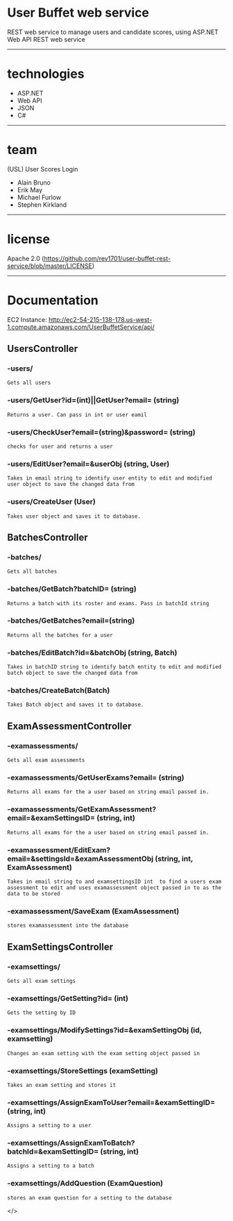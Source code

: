 # User Buffet web service
REST web service to manage users and candidate scores, using ASP.NET Web API REST web service


---
# technologies
- ASP.NET
- Web API
- JSON
- C#


---
# team
(USL) User Scores Login
- Alain Bruno
- Erik May
- Michael Furlow
- Stephen Kirkland


---
# license
Apache 2.0 (https://github.com/rev1701/user-buffet-rest-service/blob/master/LICENSE)


---
# Documentation

EC2 Instance: http://ec2-54-215-138-178.us-west-1.compute.amazonaws.com/UserBuffetService/api/

## UsersController
  
  ### -users/
    Gets all users
  
  ### -users/GetUser?id=(int)||GetUser?email= (string)
    Returns a user. Can pass in int or user eamil
    
  ### -users/CheckUser?email=(string)&password= (string)
    checks for user and returns a user
   
  ### -users/EditUser?email=&userObj (string, User)
    Takes in email string to identify user entity to edit and modified user object to save the changed data from
    
  ### -users/CreateUser (User)
    Takes user object and saves it to database.
    
## BatchesController

  ### -batches/
    Gets all batches

  ### -batches/GetBatch?batchID= (string)
    Returns a batch with its roster and exams. Pass in batchId string
    
  ### -batches/GetBatches?email=(string)
    Returns all the batches for a user

  ### -batches/EditBatch?id=&batchObj (string, Batch)
    Takes in batchID string to identify batch entity to edit and modified batch object to save the changed data from

  ### -batches/CreateBatch(Batch)
    Takes Batch object and saves it to database.

## ExamAssessmentController

  ### -examassessments/
    Gets all exam assessments

  ### -examassessments/GetUserExams?email= (string)
    Returns all exams for the a user based on string email passed in.
    
  ### -examassessments/GetExamAssessment?email=&examSettingsID= (string, int)
    Returns all exams for the a user based on string email passed in.

  ### -examassessment/EditExam?email=&settingsId=&examAssessmentObj (string, int, ExamAssessment)
    Takes in email string to and examsettingsID int  to find a users exam assessment to edit and uses examassessment object passed in to as the data to be stored
    
  ### -examassessment/SaveExam (ExamAssessment)
    stores examassessment into the database
    
## ExamSettingsController

  ### -examsettings/
    Gets all exam settings
    
  ### -examsettings/GetSetting?id= (int)
    Gets the setting by ID

  ### -examsettings/ModifySettings?id=&examSettingObj (id, examsetting)
    Changes an exam setting with the exam setting object passed in

  ### -examsettings/StoreSettings (examSetting)
    Takes an exam setting and stores it
   
  ### -examsettings/AssignExamToUser?email=&examSettingID= (string, int)
    Assigns a setting to a user
    
  ### -examsettings/AssignExamToBatch?batchId=&examSettingID= (string, int)
    Assigns a setting to a batch
    
  ### -examsettings/AddQuestion (ExamQuestion)
    stores an exam question for a setting to the database
</>
